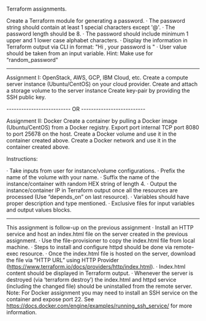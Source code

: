 Terraform assignments.

Create a Terraform module for generating a password.
· The password string should contain at least 1 special characters except '@'.
· The password length should be 8.
· The password should include minimum 1 upper and 1 lower case alphabet characters.
· Display the information in Terraform output via CLI in format: "Hi <User>, your password is <password>"
· User value should be taken from an input variable.
Hint: Make use for “random_password"

---------------------------------------------------------------

Assignment I: OpenStack, AWS, GCP, IBM Cloud, etc.
Create a compute server instance (Ubuntu/CentOS) on your cloud provider.
Create and attach a storage volume to the server instance
Create key-pair by providing the SSH public key.

-------------------------- OR --------------------------

Assignment II: Docker
Create a container by pulling a Docker image (Ubuntu/CentOS) from a Docker registry.
Export port internal TCP port 8080 to port 25678 on the host.
Create a Docker volume and use it in the container created above.
Create a Docker network and use it in the container created above.

Instructions:

· Take inputs from user for instance/volume configurations.
· Prefix the name of the volume with your name.
· Suffix the name of the instance/container with random HEX string of length 4.
· Output the instance/container IP in Terraform output once all the resources are processed (Use “depends_on” on last resource).
· Variables should have proper description and type mentioned.
· Exclusive files for input variables and output values blocks.

---------------------------------------------------------------------------------------------------------------------
This assignment is follow-up on the previous assignment
· Install an HTTP service and host an index.html file on the server created in the previous assignment.
· Use the file-provisioner to copy the index.html file from local machine.
· Steps to install and configure httpd should be done via remote-exec resource.
· Once the index.html file is hosted on the server, download the file via “HTTP URL” using HTTP Provider (https://www.terraform.io/docs/providers/http/index.html).
· Index.html content should be displayed in Terraform output.
· Whenever the server is destroyed (via ‘terraform destroy’) the index.html and httpd service (including the changed file) should be uninstalled from the remote server.
Note: For Docker assignment you may need to install an SSH service on the container and expose port 22. See https://docs.docker.com/engine/examples/running_ssh_service/ for more information.



